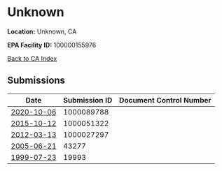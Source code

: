 # Unknown

**Location:** Unknown, CA

**EPA Facility ID:** 100000155976

[Back to CA Index](../../index.md)

## Submissions

| Date | Submission ID | Document Control Number |
|------|--------------|-------------------------|
| [2020-10-06](submissions/1000089788.md) | 1000089788 |  |
| [2015-10-12](submissions/1000051322.md) | 1000051322 |  |
| [2012-03-13](submissions/1000027297.md) | 1000027297 |  |
| [2005-06-21](submissions/43277.md) | 43277 |  |
| [1999-07-23](submissions/19993.md) | 19993 |  |
